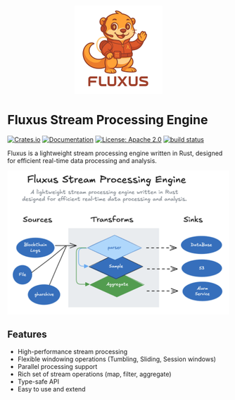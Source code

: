 <p align="center">
  <img src="images/fluxus-logo.png" alt="Fluxus Logo">
</p>

# Fluxus Stream Processing Engine

[![Crates.io](https://img.shields.io/crates/v/fluxus-core.svg)](https://crates.io/crates/fluxus-core)
[![Documentation](https://docs.rs/fluxus-core/badge.svg)](https://docs.rs/fluxus-core)
[![License: Apache 2.0](https://img.shields.io/badge/License-Apache2.0-yellow.svg)](https://opensource.org/license/apache-2-0)
[<img alt="build status" src="https://img.shields.io/github/actions/workflow/status/lispking/fluxus/ci.yml?branch=main&style=for-the-badge" height="20">](https://github.com/lispking/fluxus/actions?query=branch%3Amain)


Fluxus is a lightweight stream processing engine written in Rust, designed for efficient real-time data processing and analysis.

![Fluxus Architecture](images/architecture.png)

## Features

- High-performance stream processing
- Flexible windowing operations (Tumbling, Sliding, Session windows)
- Parallel processing support
- Rich set of stream operations (map, filter, aggregate)
- Type-safe API
- Easy to use and extend
